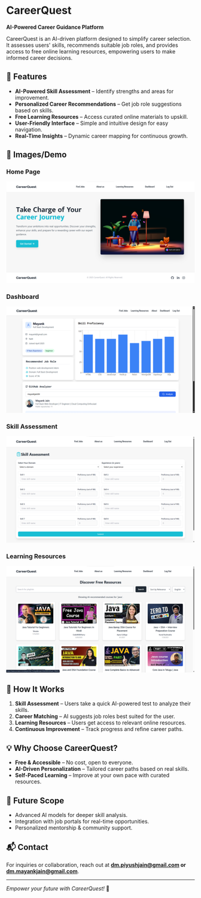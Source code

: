 # CareerQuest

**AI-Powered Career Guidance Platform**

CareerQuest is an AI-driven platform designed to simplify career selection. It assesses users' skills, recommends suitable job roles, and provides access to free online learning resources, empowering users to make informed career decisions.

## 🚀 Features

- **AI-Powered Skill Assessment** – Identify strengths and areas for improvement.
- **Personalized Career Recommendations** – Get job role suggestions based on skills.
- **Free Learning Resources** – Access curated online materials to upskill.
- **User-Friendly Interface** – Simple and intuitive design for easy navigation.
- **Real-Time Insights** – Dynamic career mapping for continuous growth.

## 📸 Images/Demo
### Home Page
![Home Page](./frontend/public/CQ_HomePage.png) 
### Dashboard
![Learning Resources](./frontend/public/CQ_Dashboard.png)   
### Skill Assessment
![Skill Assessment Feature](./frontend/public/CQ_SkillAssisment.png)  
### Learning Resources
![Learning Resources](./frontend/public/CQ_Learn.png)  

## 🔧 How It Works

1. **Skill Assessment** – Users take a quick AI-powered test to analyze their skills.
2. **Career Matching** – AI suggests job roles best suited for the user.
3. **Learning Resources** – Users get access to relevant online resources.
4. **Continuous Improvement** – Track progress and refine career paths.

## 💡 Why Choose CareerQuest?

- **Free & Accessible** – No cost, open to everyone.
- **AI-Driven Personalization** – Tailored career paths based on real skills.
- **Self-Paced Learning** – Improve at your own pace with curated resources.

## 📌 Future Scope

- Advanced AI models for deeper skill analysis.
- Integration with job portals for real-time opportunities.
- Personalized mentorship & community support.

## 📬 Contact

For inquiries or collaboration, reach out at **dm.piyushjain@gmail.com or dm.mayankjain@gmail.com**.

---

*Empower your future with CareerQuest!* 🚀
